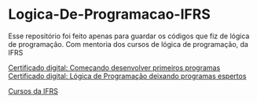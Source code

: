 # Logica-De-Programacao-IFRS

Esse repositório foi feito apenas para guardar os códigos que fiz de lógica de programação. Com mentoria dos cursos de lógica de programação, da IFRS

<a
href="Lógica_de_Programação_Começando_a_desenvolver_seus_primeiros_programas-Certificado_digital_134937.pdf" 
download="Acme Documentation (ver. 2.0.1).txt">Certificado digital: Começando desenvolver primeiros programas</a>
<a
href="Lógica_de_Programação_deixando_os_seus_programas_espertos-Certificado_digital_135250.pdf" 
download="Acme Documentation (ver. 2.0.1).txt">Certificado digital: Lógica de Programação deixando programas espertos</a>

<a href="https://moodle.ifrs.edu.br/course/index.php?categoryid=38">Cursos da IFRS</a>

